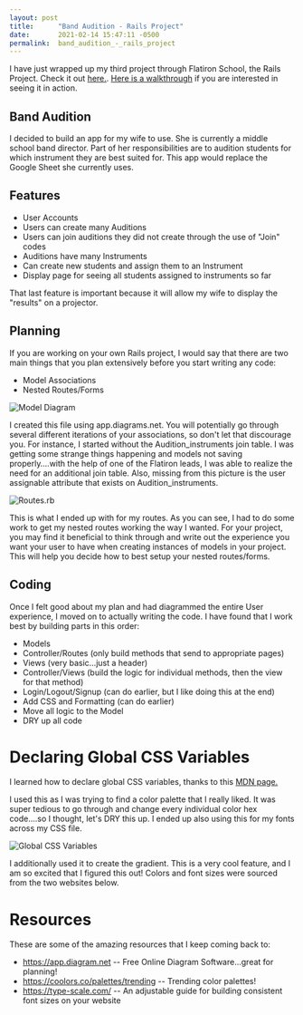 ```yaml
---
layout: post
title:      "Band Audition - Rails Project"
date:       2021-02-14 15:47:11 -0500
permalink:  band_audition_-_rails_project
---
```


I have just wrapped up my third project through Flatiron School, the Rails Project. Check it out [here.](https://github.com/nlewis84/Band-Audition).  [Here is a walkthrough](https://youtu.be/_gg8VRFpIto) if you are interested in seeing it in action.

## Band Audition
I decided to build an app for my wife to use. She is currently a middle school band director. Part of her responsibilities are to audition students for which instrument they are best suited for. This app would replace the Google Sheet she currently uses.

## Features
* User Accounts
* Users can create many Auditions
* Users can join auditions they did not create through the use of "Join" codes
* Auditions have many Instruments
* Can create new students and assign them to an Instrument
* Display page for seeing all students assigned to instruments so far

That last feature is important because it will allow my wife to display the "results" on a projector.

## Planning

If you are working on your own Rails project, I would say that there are two main things that you plan extensively before you start writing any code:

* Model Associations
* Nested Routes/Forms

![Model Diagram](https://i.ibb.co/B67y186/chrome-VKi-U0-Ng3-VQ.png)

I created this file using app.diagrams.net. You will potentially go through several different iterations of your associations, so don't let that discourage you. For instance, I started without the Audition_instruments join table. I was getting some strange things happening and models not saving properly….with the help of one of the Flatiron leads, I was able to realize the need for an additional join table. Also, missing from this picture is the user assignable attribute that exists on Audition_instruments.

![Routes.rb](https://i.ibb.co/9ZZ2x9h/Code-am-XNz47fl-P.png)

This is what I ended up with for my routes. As you can see, I had to do some work to get my nested routes working the way I wanted. For your project, you may find it beneficial to think through and write out the experience you want your user to have when creating instances of models in your project. This will help you decide how to best setup your nested routes/forms.

## Coding
Once I felt good about my plan and had diagrammed the entire User experience, I moved on to actually writing the code. I have found that I work best by building parts in this order:

* Models
* Controller/Routes (only build methods that send to appropriate pages)
* Views (very basic...just a header)
* Controller/Views (build the logic for individual methods, then the view for that method)
* Login/Logout/Signup (can do earlier, but I like doing this at the end)
* Add CSS and Formatting (can do earlier)
* Move all logic to the Model
* DRY up all code

# Declaring Global CSS Variables

I learned how to declare global CSS variables, thanks to this [MDN page.](https://developer.mozilla.org/en-US/docs/Web/CSS/:root)

I used this as I was trying to find a color palette that I really liked.  It was super tedious to go through and change every individual color hex code….so I thought, let's DRY this up. I ended up also using this for my fonts across my CSS file.

![Global CSS Variables](https://i.ibb.co/tzn0mpT/Code-V2fqjx-GCIK.png)


I additionally used it to create the gradient. This is a very cool feature, and I am so excited that I figured this out! Colors and font sizes were sourced from the two websites below.
# Resources
These are some of the amazing resources that I keep coming back to:

* https://app.diagram.net -- Free Online Diagram Software...great for planning!
* https://coolors.co/palettes/trending -- Trending color palettes!
* https://type-scale.com/ -- An adjustable guide for building consistent font sizes on your website

